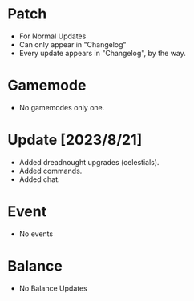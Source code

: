 # Patch
- For Normal Updates
- Can only appear in "Changelog"
- Every update appears in "Changelog", by the way.
# Gamemode
- No gamemodes only one.
# Update  [2023/8/21]
- Added dreadnought upgrades (celestials).
- Added commands.
- Added chat.
# Event
- No events
# Balance
- No Balance Updates